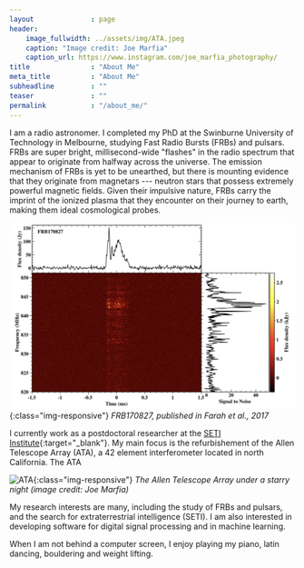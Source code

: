 ```yaml
---
layout              : page
header:
    image_fullwidth: ../assets/img/ATA.jpeg
    caption: "Image credit: Joe Marfia"
    caption_url: https://www.instagram.com/joe_marfia_photography/
title               : "About Me"
meta_title          : "About Me"
subheadline         : ""
teaser              : ""
permalink           : "/about_me/"
---
```

I am a radio astronomer. I completed my PhD at the Swinburne University of Technology in Melbourne,
studying Fast Radio Bursts (FRBs) and pulsars. FRBs are super bright, 
millisecond-wide "flashes"
in the radio spectrum that appear to originate from halfway across the universe. 
The emission mechanism of FRBs is yet to be unearthed, but there is mounting evidence that they 
originate from magnetars --- neutron stars that possess extremely powerful magnetic fields.
Given their impulsive nature, FRBs carry the imprint of the ionized plasma that they encounter on their journey to earth, making them ideal cosmological probes.

![FRB](../assets/img/FRB170827.png){:class="img-responsive"}
*FRB170827, published in Farah et al., 2017*

I currently work as a postdoctoral researcher at the [SETI Institute](http://seti.org){:target="_blank"}. 
My main focus is the refurbishement of the Allen Telescope Array (ATA), a 42 element 
interferometer located in north California. The ATA 

![ATA](../assets/img/ATA3.jpg){:class="img-responsive"}
*The Allen Telescope Array under a starry night (image credit: Joe Marfia)*

My research interests are many, including the study of FRBs and pulsars, and the 
search for extraterrestrial intelligence (SETI). I am also interested in developing 
software for digital signal processing and in machine learning. 

When I am not behind a computer screen, I enjoy playing my piano, latin dancing, bouldering and weight lifting. 

